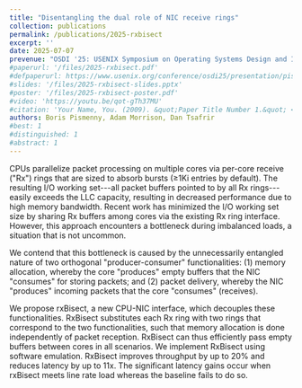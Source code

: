 ```yaml
---
title: "Disentangling the dual role of NIC receive rings"
collection: publications
permalink: /publications/2025-rxbisect
excerpt: ''
date: 2025-07-07
prevenue: "OSDI '25: USENIX Symposium on Operating Systems Design and Implementation"
#paperurl: '/files/2025-rxbisect.pdf'
#defpaperurl: https://www.usenix.org/conference/osdi25/presentation/pismenny
#slides: '/files/2025-rxbisect-slides.pptx'
#poster: '/files/2025-rxbisect-poster.pdf'
#video: 'https://youtu.be/qot-gTh37MU'
#citation: 'Your Name, You. (2009). &quot;Paper Title Number 1.&quot; <i>Journal 1</i>. 1(1).'
authors: Boris Pismenny, Adam Morrison, Dan Tsafrir
#best: 1
#distinguished: 1
#abstract: 1
---
```

CPUs parallelize packet processing on multiple cores via per-core
receive ("Rx") rings that are sized to absorb bursts (≥1Ki entries
by default). The resulting I/O working set---all packet buffers pointed to by
all Rx rings---easily exceeds the LLC capacity, resulting in decreased
performance due to high memory bandwidth.
Recent work has minimized the I/O working set size by sharing Rx buffers among
cores via the existing Rx ring interface. However, this approach encounters a
bottleneck during imbalanced loads, a situation that is not uncommon.

We contend that this bottleneck is caused by the unnecessarily entangled nature
of two orthogonal "producer-consumer" functionalities: (1) memory allocation,
whereby the core "produces" empty buffers that the NIC "consumes" for storing
packets; and (2) packet delivery, whereby the NIC "produces" incoming packets
that the core "consumes" (receives).

We propose rxBisect, a new CPU-NIC interface, which decouples these functionalities. RxBisect
substitutes each Rx ring with two rings that correspond to
the two functionalities, such that memory allocation is done
independently of packet reception. RxBisect can thus
efficiently pass empty buffers between cores in all scenarios.
We implement RxBisect using software emulation.
RxBisect improves throughput by up to 20% and reduces latency by up to
11x. The significant latency gains occur when rxBisect meets
line rate load whereas the baseline fails to do so.
